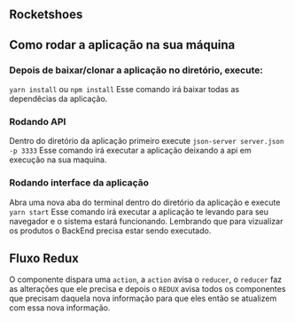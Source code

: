 ## Rocketshoes
## Como rodar a aplicação na sua máquina
### Depois de baixar/clonar a aplicação no diretório, execute:
`yarn install` ou `npm install` Esse comando irá baixar todas as dependêcias da aplicação.

### Rodando API
Dentro do diretório da aplicação primeiro execute `json-server server.json -p 3333` Esse comando irá executar a aplicação deixando a api em execução na sua maquina.

### Rodando interface da aplicação
Abra uma nova aba do terminal dentro do diretório da aplicação e execute `yarn start` Esse comando irá executar a aplicação te levando para seu navegador e o sistema estará funcionando. Lembrando que para vizualizar os produtos o BackEnd precisa estar sendo executado.

## Fluxo Redux
O componente dispara uma `action`, a `action` avisa o `reducer`, o `reducer` faz as alterações que ele precisa e depois o `REDUX` avisa todos os componentes que precisam daquela nova informação para que eles então se atualizem com essa nova informação.